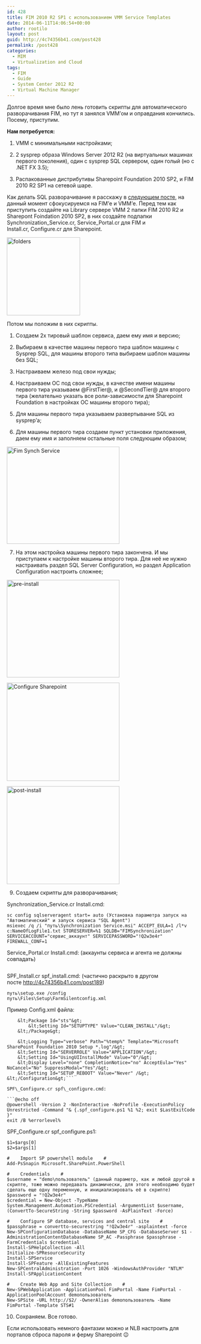 ```yaml
---
id: 428
title: FIM 2010 R2 SP1 с использованием VMM Service Templates
date: 2014-06-11T14:06:54+00:00
author: rootilo
layout: post
guid: http://4c74356b41.com/post428
permalink: /post428
categories:
  - MIM
  - Virtualization and Cloud
tags:
  - FIM
  - Guide
  - System Center 2012 R2
  - Virtual Machine Manager
---
```

Долгое время мне было лень готовить скрипты для автоматического разворачивания FIM, но тут я занялся VMM&#8217;ом и оправдания кончились. Посему, приступим.

**Нам потребуется:**
  
1. VMM с минимальными настройками;
  
2. 2 sysprep образа Windows Server 2012 R2 (на виртуальных машинах первого поколения), один с sysprep SQL сервером, один голый (но с .NET FX 3.5);
  
3. Распакованные дистрибутивы Sharepoint Foundation 2010 SP2, и FIM 2010 R2 SP1 на сетевой шаре.

Как делать SQL разворачивание я расскажу в [следующем посте](http://4c74356b41.com/post478), на данный момент сфокусируемся на FIM&#8217;е и VMM&#8217;е. Перед тем как приступить создайте на Library сервере VMM 2 папки FIM 2010 R2 и Sharepont Foindation 2010 SP2, в них создайте подпапки Synchronization\_Service.cr, Service\_Portal.cr для FIM и Install.cr, Configure.cr для Sharepoint.
  
<a href="http://4c74356b41.com/wp-content/uploads/2016/02/folders.jpg" rel="attachment wp-att-4781"><img src="http://4c74356b41.com/wp-content/uploads/2016/02/folders.jpg" alt="folders" width="195" height="208" /></a>
  
Потом мы положим в них скрипты.

1. Создаем 2х тировый шаблон сервиса, даем ему имя и версию;
  
2. Выбираем в качестве машины первого тира шаблон машины с Sysprep SQL, для машины второго типа выбираем шаблон машины без SQL;
  
3. Настраиваем железо под свои нужды;
  
4. Настраиваем ОС под свои нужды, в качестве имени машины первого тира указываем @FirstTier@, и @SecondTier@ для второго тира (желательно указать все роли-зависимости для Sharepoint Foundation в настройках ОС машины второго тира);
  
5. Для машины первого тира указываем развертывание SQL из sysprep&#8217;а;
  
6. Для машины первого тира создаем пункт установки приложения, даем ему имя и заполняем остальные поля следующим образом;
  
<a href="http://4c74356b41.com/wp-content/uploads/2016/02/FSS.jpg" rel="attachment wp-att-4783"><img src="http://4c74356b41.com/wp-content/uploads/2016/02/FSS-300x259.jpg" alt="Fim Synch Service" width="300" height="259" /></a>

7. На этом настройка машины первого тира закончена. И мы приступаем к настройке машины второго тира. Для неё не нужно настраивать раздел SQL Server Configuration, но раздел Application Configuration настроить сложнее;
  
<a href="http://4c74356b41.com/wp-content/uploads/2016/02/pre-install.jpg" rel="attachment wp-att-4813"><img src="http://4c74356b41.com/wp-content/uploads/2016/02/pre-install-300x260.jpg" alt="pre-install" width="300" height="260" /></a>

<a href="http://4c74356b41.com/wp-content/uploads/2016/02/Configure.jpg" rel="attachment wp-att-4769"><img src="http://4c74356b41.com/wp-content/uploads/2016/02/Configure-300x262.jpg" alt="Configure Sharepoint" width="300" height="262" /></a>

<a href="http://4c74356b41.com/wp-content/uploads/2016/02/post-install.jpg" rel="attachment wp-att-4809"><img src="http://4c74356b41.com/wp-content/uploads/2016/02/post-install-300x261.jpg" alt="post-install" width="300" height="261" /></a>
  
9. Создаем скрипты для разворачивания;
  
Synchronization_Service.cr Install.cmd:

```net start sqlserveragent
sc config sqlserveragent start= auto (Установка параметра запуск на "Автоматический" и запуск сервиса "SQL Agent")
msiexec /q /i "путь\Synchronization Service.msi" ACCEPT_EULA=1 /l*v c:NameOfLogFile1.txt STORESERVER=%1 SQLDB="FIMSynchronization" SERVICEACCOUNT="сервис_аккаунт" SERVICEPASSWORD="!Q2w3e4r" FIREWALL_CONF=1
```

Service_Portal.cr Install.cmd: (аккаунты сервиса и агента не должны совпадать)

```msiexec /q /i "путь\Service and Portal.msi" ACCEPT_EULA=1 ADDLOCAL=CommonServices,WebPortals SQMOPTINSETTING=0 SQLSERVER_SERVER=%1 SQLSERVER_DATABASE=FIMService EXISTINGDATABASE=0 MAIL_SERVER=ex.demo.local MAIL_SERVER_IS_EXCHANGE=1 POLL_EXCHANGE_ENABLED=1 SERVICE_ACCOUNT_NAME="сервис_аккаунт" SERVICE_ACCOUNT_PASSWORD="!Q2w3e4r" SERVICE_ACCOUNT_DOMAIN=demo.local SERVICE_ACCOUNT_EMAIL=fim@demo.local SYNCHRONIZATION_SERVER=%1 SYNCHRONIZATION_SERVER_ACCOUNT="demo\аккаунт_менеджмент_агента" SERVICEADDRESS=%2 SHAREPOINT_URL=http://%2 REGISTRATION_PORTAL_URL=https://pwd.demo.local FIREWALL_CONF=1 SHAREPOINTUSERS_CONF=1 REQUIRE_REGISTRATION_INFO=1 /L*v C:fimservicelog.txt
```

SPF\_Install.cr spf\_install.cmd: (частично раскрыто в другом посте http://4c74356b41.com/post189)

```путь\PrerequisiteInstaller.exe -unattended
путь\setup.exe /config
путь\Files\Setup\FarmSilentconfig.xml
```

Пример Config.xml файла:

```&lt;Configuration&gt;
    &lt;Package Id="sts"&gt;
        &lt;Setting Id="SETUPTYPE" Value="CLEAN_INSTALL"/&gt;
    &lt;/Package&gt;
 
    &lt;Logging Type="verbose" Path="%temp%" Template="Microsoft SharePoint Foundation 2010 Setup *.log"/&gt;
    &lt;Setting Id="SERVERROLE" Value="APPLICATION"/&gt;
    &lt;Setting Id="UsingUIInstallMode" Value="0"/&gt;
    &lt;Display Level="none" CompletionNotice="no" AcceptEula="Yes" NoCancel="No" SuppressModal="Yes"/&gt;
    &lt;Setting Id="SETUP_REBOOT" Value="Never" /&gt;
&lt;/Configuration&gt;```

SPF\_Configure.cr spf\_configure.cmd:

```@echo off
@powershell -Version 2 -NonInteractive -NoProfile -ExecutionPolicy Unrestricted -Command "& {.spf_configure.ps1 %1 %2; exit $LastExitCode }"
exit /B %errorlevel%
```

SPF\_Configure.cr spf\_configure.ps1:

```#   Pass Variables   #
$1=$args[0]
$2=$args[1]

#    Import SP powershell module    #
Add-PsSnapin Microsoft.SharePoint.PowerShell

#    Credentials    #
$username = "demo\пользователь" (данный параметр, как и любой другой в скрипте, тоже можно передавать динамически, для этого необходимо будет сделать еще одну переменную, и инициализировать её в скрипте)
$password = "!Q2w3e4r"
$credential = New-Object -TypeName System.Management.Automation.PSCredential -ArgumentList $username,(ConvertTo-SecureString -String $password -AsPlainText -Force)

#    Configure SP database, services and central site    #
$passphrase = convertto-securestring "!Q2w3e4r" -asplaintext -force
New-SPConfigurationDatabase -DatabaseName SP_CFG -DatabaseServer $1 -AdministrationContentDatabaseName SP_AC -Passphrase $passphrase -FarmCredentials $credential
Install-SPHelpCollection -All
Initialize-SPResourceSecurity
Install-SPService
Install-SPFeature -AllExistingFeatures
New-SPCentralAdministration -Port 1026 -WindowsAuthProvider "NTLM"
Install-SPApplicationContent

#    Create Web App and Site Collection    #
New-SPWebApplication -ApplicationPool FimPortal -Name FimPortal -ApplicationPoolAccount demoпользователь
New-SPSite -URL http://$2/ -OwnerAlias demoпользователь -Name FimPortal -Template STS#1
```

10. Сохраняем. Все готово.

Если использовать немного фантазии можно и NLB настроить для порталов сброса пароля и ферму Sharepoint 😉